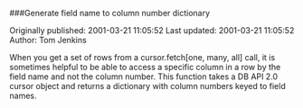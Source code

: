 ###Generate field name to column number dictionary

Originally published: 2001-03-21 11:05:52
Last updated: 2001-03-21 11:05:52
Author: Tom Jenkins

When you get a set of rows from a cursor.fetch[one, many, all] call, it is sometimes helpful to be able to access a specific column in a row by the field name and not the column number.  This function takes a DB API 2.0 cursor object and returns a dictionary with column numbers keyed to field names.